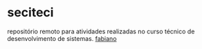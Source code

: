 # seciteci
repositório remoto para atividades realizadas no curso técnico de desenvolvimento de sistemas.
 [fabiano](./fabiano)
